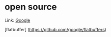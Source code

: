 # open source

Link: [Google][googlelink]

[googlelink]: https://github.com/google/flatbuffers "Go google"
[flatbuffer] (https://github.com/google/flatbuffers)
